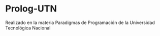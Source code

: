 # Prolog-UTN
Realizado en la materia Paradigmas de Programación de la Universidad Tecnológica Nacional
